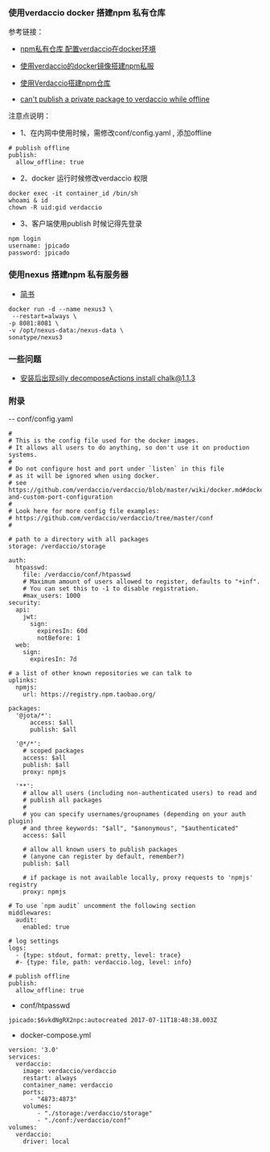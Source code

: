### 使用verdaccio docker 搭建npm 私有仓库

参考链接：

- [npm私有仓库 配置verdaccio在docker环境](https://www.cnblogs.com/huangenai/p/10006176.html)

- [使用verdaccio的docker镜像搭建npm私服](https://blog.csdn.net/s8460049/article/details/82191702)

- [使用Verdaccio搭建npm仓库](http://ju.outofmemory.cn/entry/338244)

- [can't publish a private package to verdaccio while offline](https://github.com/verdaccio/verdaccio/issues/78)

注意点说明：

- 1、在内网中使用时候，需修改conf/config.yaml , 添加offline

```
# publish offline
publish:
  allow_offline: true
```

- 2、docker 运行时候修改verdaccio 权限

```
docker exec -it container_id /bin/sh
whoami & id
chown -R uid:gid verdaccio
```

- 3、客户端使用publish 时候记得先登录

```
npm login
username: jpicado
password: jpicado
```
### 使用nexus 搭建npm 私有服务器

- [简书](https://www.jianshu.com/p/1674a6bc1c12)

```
docker run -d --name nexus3 \
 --restart=always \
-p 8081:8081 \
-v /opt/nexus-data:/nexus-data \
sonatype/nexus3
```

### 一些问题

- [安装后出现silly decomposeActions install chalk@1.1.3](https://stackoverflow.com/questions/46043697/error-while-installing-bootstrap-4-beta-error-code-4048)


### 附录

-- conf/config.yaml

```
#
# This is the config file used for the docker images.
# It allows all users to do anything, so don't use it on production systems.
#
# Do not configure host and port under `listen` in this file
# as it will be ignored when using docker.
# see https://github.com/verdaccio/verdaccio/blob/master/wiki/docker.md#docker-and-custom-port-configuration
#
# Look here for more config file examples:
# https://github.com/verdaccio/verdaccio/tree/master/conf
#

# path to a directory with all packages
storage: /verdaccio/storage

auth:
  htpasswd:
    file: /verdaccio/conf/htpasswd
    # Maximum amount of users allowed to register, defaults to "+inf".
    # You can set this to -1 to disable registration.
    #max_users: 1000
security:
  api:
    jwt:
      sign:
        expiresIn: 60d
        notBefore: 1
  web:
    sign:
      expiresIn: 7d

# a list of other known repositories we can talk to
uplinks:
  npmjs:
    url: https://registry.npm.taobao.org/

packages:
  '@jota/*':
      access: $all
      publish: $all

  '@*/*':
    # scoped packages
    access: $all
    publish: $all
    proxy: npmjs

  '**':
    # allow all users (including non-authenticated users) to read and
    # publish all packages
    #
    # you can specify usernames/groupnames (depending on your auth plugin)
    # and three keywords: "$all", "$anonymous", "$authenticated"
    access: $all

    # allow all known users to publish packages
    # (anyone can register by default, remember?)
    publish: $all

    # if package is not available locally, proxy requests to 'npmjs' registry
    proxy: npmjs

# To use `npm audit` uncomment the following section
middlewares:
  audit:
    enabled: true

# log settings
logs:
  - {type: stdout, format: pretty, level: trace}
  #- {type: file, path: verdaccio.log, level: info}

# publish offline
publish:
  allow_offline: true

```

- conf/htpasswd

```
jpicado:$6vkdNgRX2npc:autocreated 2017-07-11T18:48:38.003Z
```

- docker-compose.yml

```
version: '3.0'
services:
  verdaccio:
    image: verdaccio/verdaccio
    restart: always
    container_name: verdaccio
    ports:
      - "4873:4873"
    volumes:
        - "./storage:/verdaccio/storage"
        - "./conf:/verdaccio/conf"
volumes:
  verdaccio:
    driver: local
```
